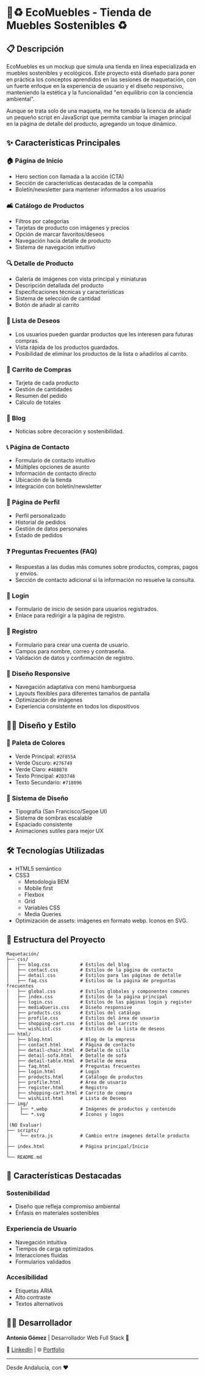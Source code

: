 # 🌲♻ EcoMuebles - Tienda de Muebles Sostenibles ♻

## 📋 Descripción
EcoMuebles es un mockup que simula una tienda en línea especializada en muebles sostenibles y ecológicos. Este proyecto está diseñado para poner en práctica los conceptos aprendidos en las sesiones de maquetación, con un fuerte enfoque en la experiencia de usuario y el diseño responsivo, manteniendo la estética y la funcionalidad "en equilibrio con la conciencia ambiental".

Aunque se trata solo de una maqueta, me he tomado la licencia de añadir un pequeño script en JavaScript que permita cambiar la imagen principal en la página de detalle del producto, agregando un toque dinámico.

## ✨ Características Principales

### 🏠 Página de Inicio
- Hero section con llamada a la acción (CTA)
- Sección de características destacadas de la compañía
- Boletín/newsletter para mantener informados a los usuarios

### 🛋️ Catálogo de Productos
- Filtros por categorías
- Tarjetas de producto con imágenes y precios
- Opción de marcar favoritos/deseos
- Navegación hacia detalle de producto
- Sistema de navegación intuitivo

### 🔍 Detalle de Producto
- Galería de imágenes con vista principal y miniaturas
- Descripción detallada del producto
- Especificaciones técnicas y características
- Sistema de selección de cantidad
- Botón de añadir al carrito

### 💖 Lista de Deseos
- Los usuarios pueden guardar productos que les interesen para futuras compras.
- Vista rápida de los productos guardados.
- Posibilidad de eliminar los productos de la lista o añadirlos al carrito.

### 🛒 Carrito de Compras
- Tarjeta de cada producto
- Gestión de cantidades
- Resumen del pedido
- Cálculo de totales

### 📙 Blog
- Noticias sobre decoración y sostenibilidad. 

### 📞 Página de Contacto
- Formulario de contacto intuitivo
- Múltiples opciones de asunto
- Información de contacto directo
- Ubicación de la tienda
- Integración con boletín/newsletter

### 👤 Página de Perfil
- Perfil personalizado
- Historial de pedidos
- Gestión de datos personales
- Estado de pedidos

### ❓ Preguntas Frecuentes (FAQ)
- Respuestas a las dudas más comunes sobre productos, compras, pagos y envíos.
- Sección de contacto adicional si la información no resuelve la consulta.

### 🔑 Login
- Formulario de inicio de sesión para usuarios registrados.
- Enlace para redirigir a la página de registro.

### 📝 Registro
- Formulario para crear una cuenta de usuario.
- Campos para nombre, correo y contraseña.
- Validación de datos y confirmación de registro.

### 📱 Diseño Responsive
- Navegación adaptativa con menú hamburguesa
- Layouts flexibles para diferentes tamaños de pantalla
- Optimización de imágenes
- Experiencia consistente en todos los dispositivos

## 👨‍🎨 Diseño y Estilo

### 🎨  Paleta de Colores
- Verde Principal: `#2F855A`
- Verde Oscuro: `#276749`
- Verde Claro: `#48BB78`
- Texto Principal: `#2D3748`
- Texto Secundario: `#718096`

### 📐 Sistema de Diseño
- Tipografía (San Francisco/Segoe UI)
- Sistema de sombras escalable
- Espaciado consistente
- Animaciones sutiles para mejor UX

## 🛠️ Tecnologías Utilizadas
- HTML5 semántico
- CSS3
  - Metodologia BEM
  - Mobile first
  - Flexbox
  - Grid
  - Variables CSS
  - Media Queries
- Optimización de assets: imágenes en formato webp. Iconos en SVG.

## 📂 Estructura del Proyecto

```
Maquetación/
├── css/
│   ├── blog.css           # Estilos del blog
│   ├── contact.css        # Estilos de la página de contacto
│   ├── detail.css         # Estilos para las páginas de detalle
│   ├── faq.css            # Estilos de la página de preguntas frecuentes
│   ├── global.css         # Estilos globales y componentes comunes
│   ├── index.css          # Estilos de la página principal
│   ├── login.css          # Estilos de las páginas login y register
│   ├── mediaQueris.css    # Diseño responsive
│   ├── products.css       # Estilos del catálogo
│   ├── profile.css        # Estilos del área de usuario
│   ├── shopping-cart.css  # Estilos del carrito
│   └── wishList.css       # Estilos de la lista de deseos
├── html/
│   ├── blog.html          # Blog de la empresa
│   ├── contact.html       # Página de contacto
│   ├── detail-chair.html  # Detalle de silla
│   ├── detail-sofa.html   # Detalle de sofá
│   ├── detail-table.html  # Detalle de mesa
│   ├── faq.html           # Preguntas frecuentes
│   ├── login.html         # Login
│   ├── products.html      # Catálogo de productos
│   ├── profile.html       # Área de usuario
│   ├── register.html      # Registro
│   ├── shopping-cart.html # Carrito de compra
│   └── wishList.html      # Lista de Deseos
├── img/
│    ├── *.webp            # Imágenes de productos y contenido
│    └── *.svg             # Iconos y logos
│
│(NO Evaluar)
├── scripts/ 
│    └── extra.js          # Cambio entre imagenes detalle producto
│
├── index.html             # Página principal/Inicio
│   
└── README.md

```
## 🌟 Características Destacadas

### Sostenibilidad
- Diseño que refleja compromiso ambiental
- Énfasis en materiales sostenibles

### Experiencia de Usuario
- Navegación intuitiva
- Tiempos de carga optimizados
- Interacciones fluidas
- Formularios validados

### Accesibilidad
- Etiquetas ARIA
- Alto contraste
- Textos alternativos

## 👨‍💻 Desarrollador
**Antonio Gómez** | Desarrollador Web Full Stack 🚀

📩 [LinkedIn](https://www.linkedin.com/in/antonio-g%C3%B3mez-dom%C3%ADnguez/) | 🌐 [Portfolio](https://antgom.github.io/Web-Portfolio/)

---
Desde Andalucía, con ❤️